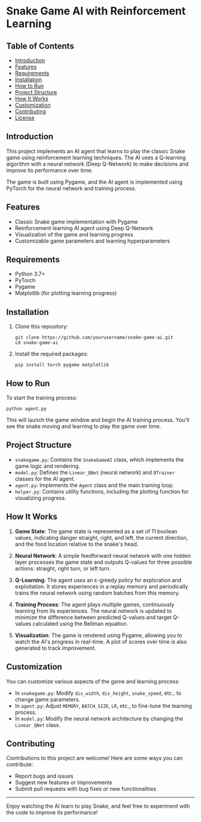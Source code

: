 # Snake Game AI with Reinforcement Learning

## Table of Contents
- [Introduction](#introduction)
- [Features](#features)
- [Requirements](#requirements)
- [Installation](#installation)
- [How to Run](#how-to-run)
- [Project Structure](#project-structure)
- [How It Works](#how-it-works)
- [Customization](#customization)
- [Contributing](#contributing)
- [License](#license)

## Introduction

This project implements an AI agent that learns to play the classic Snake game using reinforcement learning techniques. The AI uses a Q-learning algorithm with a neural network (Deep Q-Network) to make decisions and improve its performance over time.

The game is built using Pygame, and the AI agent is implemented using PyTorch for the neural network and training process.

## Features

- Classic Snake game implementation with Pygame
- Reinforcement learning AI agent using Deep Q-Network
- Visualization of the game and learning progress
- Customizable game parameters and learning hyperparameters

## Requirements

- Python 3.7+
- PyTorch
- Pygame
- Matplotlib (for plotting learning progress)

## Installation

1. Clone this repository:
   ```
   git clone https://github.com/yourusername/snake-game-ai.git
   cd snake-game-ai
   ```

2. Install the required packages:
   ```
   pip install torch pygame matplotlib
   ```

## How to Run

To start the training process:

```
python agent.py
```

This will launch the game window and begin the AI training process. You'll see the snake moving and learning to play the game over time.

## Project Structure

- `snakegame.py`: Contains the `SnakeGameAI` class, which implements the game logic and rendering.
- `model.py`: Defines the `Linear_QNet` (neural network) and `QTrainer` classes for the AI agent.
- `agent.py`: Implements the `Agent` class and the main training loop.
- `helper.py`: Contains utility functions, including the plotting function for visualizing progress.

## How It Works

1. **Game State**: The game state is represented as a set of 11 boolean values, indicating danger straight, right, and left, the current direction, and the food location relative to the snake's head.

2. **Neural Network**: A simple feedforward neural network with one hidden layer processes the game state and outputs Q-values for three possible actions: straight, right turn, or left turn.

3. **Q-Learning**: The agent uses an ε-greedy policy for exploration and exploitation. It stores experiences in a replay memory and periodically trains the neural network using random batches from this memory.

4. **Training Process**: The agent plays multiple games, continuously learning from its experiences. The neural network is updated to minimize the difference between predicted Q-values and target Q-values calculated using the Bellman equation.

5. **Visualization**: The game is rendered using Pygame, allowing you to watch the AI's progress in real-time. A plot of scores over time is also generated to track improvement.

## Customization

You can customize various aspects of the game and learning process:

- In `snakegame.py`: Modify `dis_width`, `dis_height`, `snake_speed`, etc., to change game parameters.
- In `agent.py`: Adjust `MEMORY`, `BATCH_SIZE`, `LR`, etc., to fine-tune the learning process.
- In `model.py`: Modify the neural network architecture by changing the `Linear_QNet` class.

## Contributing

Contributions to this project are welcome! Here are some ways you can contribute:

- Report bugs and issues
- Suggest new features or improvements
- Submit pull requests with bug fixes or new functionalities

---

Enjoy watching the AI learn to play Snake, and feel free to experiment with the code to improve its performance!
